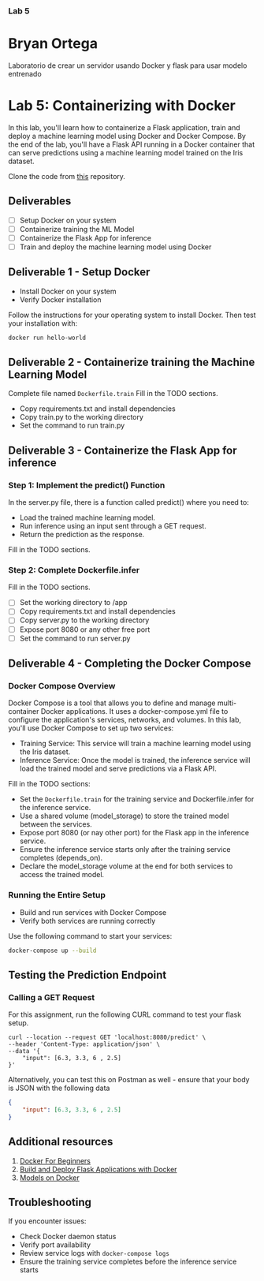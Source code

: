 ### Lab 5
# Bryan Ortega
Laboratorio de crear un servidor usando Docker y flask para usar modelo entrenado
# Lab 5: Containerizing with Docker

In this lab, you'll learn how to containerize a Flask application, train and deploy a machine learning model using Docker and Docker Compose. By the end of the lab, you'll have a Flask API running in a Docker container that can serve predictions using a machine learning model trained on the Iris dataset.

Clone the code from [this](https://github.com/purvag03/mlip-docker-lab-f24/) repository.

## Deliverables

- [ ] Setup Docker on your system
- [ ] Containerize training the ML Model
- [ ] Containerize the Flask App for inference
- [ ] Train and deploy the machine learning model using Docker

## Deliverable 1 - Setup Docker

- Install Docker on your system
- Verify Docker installation

Follow the instructions for your operating system to install Docker. Then test your installation with:

```bash
docker run hello-world
```

## Deliverable 2 - Containerize training the Machine Learning Model

Complete file named `Dockerfile.train`
Fill in the TODO sections.
- Copy requirements.txt and install dependencies
- Copy train.py to the working directory
- Set the command to run train.py

## Deliverable 3 - Containerize the Flask App for inference
### Step 1: Implement the predict() Function

In the server.py file, there is a function called predict() where you need to:
- Load the trained machine learning model.
- Run inference using an input sent through a GET request.
- Return the prediction as the response.

Fill in the TODO sections.

### Step 2: Complete Dockerfile.infer
Fill in the TODO sections.
- [ ] Set the working directory to /app
- [ ] Copy requirements.txt and install dependencies
- [ ] Copy server.py to the working directory
- [ ] Expose port 8080 or any other free port
- [ ] Set the command to run  server.py

## Deliverable 4 - Completing the Docker Compose
### Docker Compose Overview
Docker Compose is a tool that allows you to define and manage multi-container Docker applications. It uses a docker-compose.yml file to configure the application's services, networks, and volumes. In this lab, you'll use Docker Compose to set up two services:

- Training Service: This service will train a machine learning model using the Iris dataset.
- Inference Service: Once the model is trained, the inference service will load the trained model and serve predictions via a Flask API.
  
Fill in the TODO sections:
- Set the `Dockerfile.train` for the training service and Dockerfile.infer for the inference service.
-  Use a shared volume (model_storage) to store the trained model between the services.
-  Expose port 8080 (or nay other port) for the Flask app in the inference service.
-  Ensure the inference service starts only after the training service completes (depends_on).
-  Declare the model_storage volume at the end for both services to access the trained model.

### Running the Entire Setup

- Build and run services with Docker Compose
- Verify both services are running correctly

Use the following command to start your services:

```bash
docker-compose up --build
```

## Testing the Prediction Endpoint
### Calling a GET Request
For this assignment, run the following CURL command to test your flask setup.

```
curl --location --request GET 'localhost:8080/predict' \
--header 'Content-Type: application/json' \
--data '{
    "input": [6.3, 3.3, 6 , 2.5]
}'
```
Alternatively, you can test this on Postman as well - ensure that your body is JSON with the following data
```json
{
    "input": [6.3, 3.3, 6 , 2.5]
}
```

## Additional resources 
1. [Docker For Beginners](https://docker-curriculum.com/)
2. [Build and Deploy Flask Applications with Docker](https://www.digitalocean.com/community/tutorials/how-to-build-and-deploy-a-flask-application-using-docker-on-ubuntu-20-04)
3. [Models on Docker](https://towardsdatascience.com/build-and-run-a-docker-container-for-your-machine-learning-model-60209c2d7a7f)

## Troubleshooting

If you encounter issues:
- Check Docker daemon status
- Verify port availability
- Review service logs with `docker-compose logs`
- Ensure the training service completes before the inference service starts

